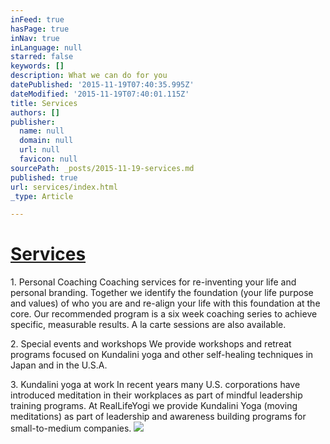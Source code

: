 ```yaml
---
inFeed: true
hasPage: true
inNav: true
inLanguage: null
starred: false
keywords: []
description: What we can do for you
datePublished: '2015-11-19T07:40:35.995Z'
dateModified: '2015-11-19T07:40:01.115Z'
title: Services
authors: []
publisher:
  name: null
  domain: null
  url: null
  favicon: null
sourcePath: _posts/2015-11-19-services.md
published: true
url: services/index.html
_type: Article

---
```

# [Services][0]

1\. Personal Coaching
Coaching services for re-inventing your life and personal branding. Together we identify the foundation (your life purpose and values) of who you are and re-align your life with this foundation at the core. Our recommended program is a six week coaching series to achieve specific, measurable results. A la carte sessions are also available.

2\. Special events and workshops
We provide workshops and retreat programs focused on Kundalini yoga and other self-healing techniques in Japan and in the U.S.A. 

3\. Kundalini yoga at work
In recent years many U.S. corporations have introduced meditation in their workplaces as part of mindful leadership training programs. At RealLifeYogi we provide Kundalini Yoga (moving meditations) as part of leadership and awareness building programs for small-to-medium companies.
![](https://the-grid-user-content.s3-us-west-2.amazonaws.com/5177fa5b-605e-4b1a-9a69-4d6e659696ee.jpg)

[0]: null